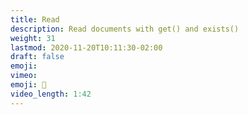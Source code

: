 ```yaml
---
title: Read
description: Read documents with get() and exists()
weight: 31
lastmod: 2020-11-20T10:11:30-02:00
draft: false
emoji: 
vimeo: 
emoji: 👶
video_length: 1:42
---
```

